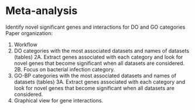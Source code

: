# Meta-analysis
Identify novel significant genes and interactions for DO and GO categories
Paper organization:
1. Workflow
2. DO categories with the most associated datasets and names of datasets (tables)
2A. Extract genes associated with each category and look for novel genes that become significant when all datasets are considered.
2B. Focus on bacterial infection category.
3. GO-BP categories with the most associated datasets and names of datasets (tables)
3A. Extract genes associated with each category and look for novel genes that become significant when all datasets are considered.
4. Graphical view for gene interactions.
